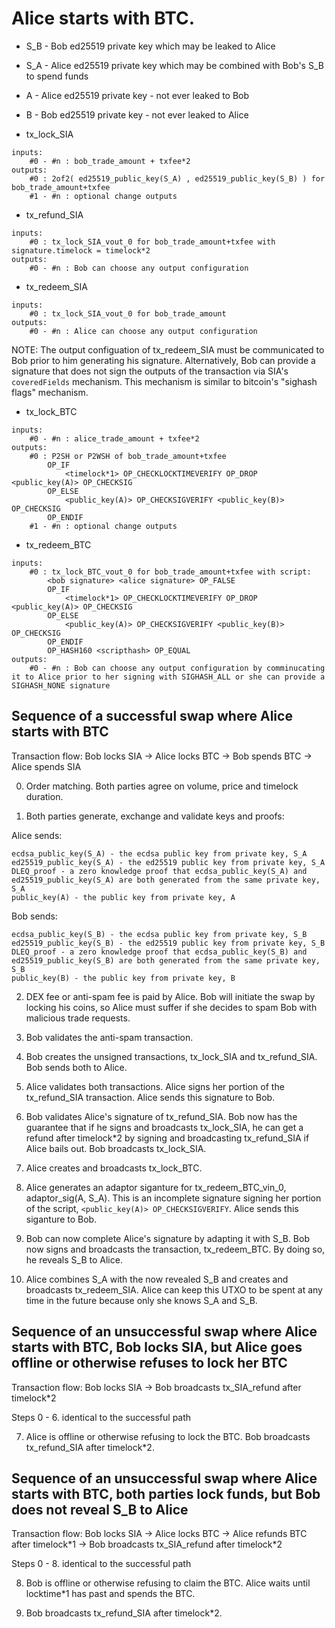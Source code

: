 # Alice starts with BTC.

- S_B - Bob ed25519 private key which may be leaked to Alice
- S_A - Alice ed25519 private key which may be combined with Bob's S_B to spend funds

- A - Alice ed25519 private key - not ever leaked to Bob
- B - Bob ed25519 private key - not ever leaked to Alice

- tx_lock_SIA
```
inputs:
	#0 - #n : bob_trade_amount + txfee*2
outputs:
	#0 : 2of2( ed25519_public_key(S_A) , ed25519_public_key(S_B) ) for bob_trade_amount+txfee
	#1 - #n : optional change outputs
```

- tx_refund_SIA
```
inputs:
	#0 : tx_lock_SIA_vout_0 for bob_trade_amount+txfee with signature.timelock = timelock*2
outputs:
	#0 - #n : Bob can choose any output configuration 
```
- tx_redeem_SIA
```
inputs:
	#0 : tx_lock_SIA_vout_0 for bob_trade_amount 
outputs:
	#0 - #n : Alice can choose any output configuration 
```
NOTE: The output configuation of tx_redeem_SIA must be communicated to Bob prior to him generating his signature. Alternatively, Bob can provide a signature that does not sign the outputs of the transaction via SIA's `coveredFields` mechanism. This mechanism is similar to bitcoin's "sighash flags" mechanism.

- tx_lock_BTC
```
inputs:
	#0 - #n : alice_trade_amount + txfee*2
outputs:
	#0 : P2SH or P2WSH of bob_trade_amount+txfee
		OP_IF
			<timelock*1> OP_CHECKLOCKTIMEVERIFY OP_DROP <public_key(A)> OP_CHECKSIG
		OP_ELSE
			<public_key(A)> OP_CHECKSIGVERIFY <public_key(B)> OP_CHECKSIG
		OP_ENDIF
	#1 - #n : optional change outputs
```

- tx_redeem_BTC
```
inputs:
	#0 : tx_lock_BTC_vout_0 for bob_trade_amount+txfee with script:
		<bob signature> <alice signature> OP_FALSE
		OP_IF
			<timelock*1> OP_CHECKLOCKTIMEVERIFY OP_DROP <public_key(A)> OP_CHECKSIG 
		OP_ELSE 
			<public_key(A)> OP_CHECKSIGVERIFY <public_key(B)> OP_CHECKSIG
		OP_ENDIF 
		OP_HASH160 <scripthash> OP_EQUAL
outputs:
	#0 - #n : Bob can choose any output configuration by comminucating it to Alice prior to her signing with SIGHASH_ALL or she can provide a SIGHASH_NONE signature 
```

## Sequence of a successful swap where Alice starts with BTC

Transaction flow: Bob locks SIA -> Alice locks BTC -> Bob spends BTC -> Alice spends SIA

0. Order matching. Both parties agree on volume, price and timelock duration.

1. Both parties generate, exchange and validate keys and proofs:

Alice sends:
```
ecdsa_public_key(S_A) - the ecdsa public key from private key, S_A
ed25519_public_key(S_A) - the ed25519 public key from private key, S_A
DLEQ_proof - a zero knowledge proof that ecdsa_public_key(S_A) and ed25519_public_key(S_A) are both generated from the same private key, S_A
public_key(A) - the public key from private key, A
```
Bob sends:
```
ecdsa_public_key(S_B) - the ecdsa public key from private key, S_B
ed25519_public_key(S_B) - the ed25519 public key from private key, S_B
DLEQ_proof - a zero knowledge proof that ecdsa_public_key(S_B) and ed25519_public_key(S_B) are both generated from the same private key, S_B
public_key(B) - the public key from private key, B
```

2. DEX fee or anti-spam fee is paid by Alice. Bob will initiate the swap by locking his coins, so Alice must suffer if she decides to spam Bob with malicious trade requests.

3. Bob validates the anti-spam transaction. 

4. Bob creates the unsigned transactions, tx_lock_SIA and tx_refund_SIA. Bob sends both to Alice.

5. Alice validates both transactions. Alice signs her portion of the tx_refund_SIA transaction. Alice sends this signature to Bob.

6. Bob validates Alice's signature of tx_refund_SIA. Bob now has the guarantee that if he signs and broadcasts tx_lock_SIA, he can get a refund after timelock\*2 by signing and broadcasting tx_refund_SIA if Alice bails out. Bob broadcasts tx_lock_SIA.

7. Alice creates and broadcasts tx_lock_BTC.

8. Alice generates an adaptor siganture for tx_redeem_BTC_vin_0, adaptor_sig(A, S_A). This is an incomplete signature signing her portion of the script, `<public_key(A)> OP_CHECKSIGVERIFY`. Alice sends this siganture to Bob.

9. Bob can now complete Alice's signature by adapting it with S_B. Bob now signs and broadcasts the transaction, tx_redeem_BTC. By doing so, he reveals S_B to Alice.

10. Alice combines S_A with the now revealed S_B and creates and broadcasts tx_redeem_SIA. Alice can keep this UTXO to be spent at any time in the future because only she knows S_A and S_B.

## Sequence of an unsuccessful swap where Alice starts with BTC, Bob locks SIA, but Alice goes offline or otherwise refuses to lock her BTC

Transaction flow: Bob locks SIA -> Bob broadcasts tx_SIA_refund after timelock\*2

Steps 0 - 6. identical to the successful path

7. Alice is offline or otherwise refusing to lock the BTC. Bob broadcasts tx_refund_SIA after timelock\*2.

## Sequence of an unsuccessful swap where Alice starts with BTC, both parties lock funds, but Bob does not reveal S_B to Alice

Transaction flow: Bob locks SIA -> Alice locks BTC -> Alice refunds BTC after timelock\*1 -> Bob broadcasts tx_SIA_refund after timelock\*2

Steps 0 - 8. identical to the successful path

8. Bob is offline or otherwise refusing to claim the BTC. Alice waits until locktime\*1 has past and spends the BTC. 

9. Bob broadcasts tx_refund_SIA after timelock\*2.
